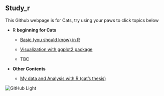 ## Study_r

This Github webpage is for Cats, try using your paws to click topics
below

-   R **beginning for Cats**

    -   [Basic (you should know) in
        R](https://amaiesc.github.io/study_r/getting_to_know_R.html "Basic (you should know) in R")

    -   [Visualization with ggplot2
        package](https://amaiesc.github.io/study_r/ggplot_knit.html)

    -   TBC

-   **Other Contents**

    -  [My data and Analysis with R (cat’s thesis)](https://amaiesc.github.io/study_r/script_thesis.html)

![GitHub Light](https://github.com/github-light.png#gh-dark-mode-only)

